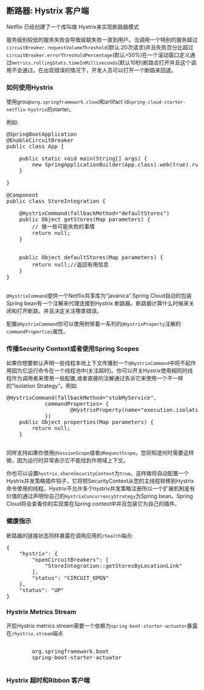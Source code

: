 ## 断路器: Hystrix 客户端

Netflix 已经创建了一个库叫做 Hystrix来实现断路器模式

服务级别较低的服务失败会导致级联失败一直到用户。当调用一个特别的服务超过```circuitBreaker.requestVolumeThreshold```(默认:20次请求)并且失败百分比超过```circuitBreaker.errorThresholdPercentage```(默认>50%)在一个滚动窗口定义通过```metrics.rollingStats.timeInMilliseconds```(默认10秒)断路会打开并且这个调用不会通过。在出现错误的情况下，开发人员可以打开一个断路来回退。

### 如何使用Hystrix

使用group```org.springframework.cloud```和artifact id```spring-cloud-starter-netflix-hystrix```的starter。

例如:
<pre>
@SpringBootApplication
@EnableCircuitBreaker
public class App {

	public static void main(String[] args) {
		new SpringApplicationBuilder(App.class).web(true).run(args);
	}
	
}

@Component
public class StoreIntegration {

	@HystrixCommand(fallbackMethod="defaultStores")
	public Object getStores(Map<String, Object> parameters) {
		// 做一些可能失败的事情
		return null;
	}
	
	
	public Object defaultStores(Map<String, Object> parameters) {
		return null;//返回有用信息
	}
}

</pre>

```@HystrixCommand```提供一个Netflix共享库为"javanica".Spring Cloud自动的包装Spring bean有一个注解来代理连接到Hystrix 断路器。断路器计算什么时候来关闭和打开断路，并且决定关注哪类错误。

配置```@HystrixCommand```你可以使用附带着一系列的```@HystrixProperty```注解的```commandProperties```属性。

### 传播Security Context或者使用Spring Scopes

如果你想要默认声明一些线程本地上下文传播到一个```@HystrixCommand```中将不起作用因为它运行命令在一个线程池中(关注超时)。你可以开关Hystrix使用相同的线程作为调用者来使用一些配置,或者直接的注解通过告诉它来使用一个不一样的"Isolation Strategy"。例如:
<pre>
@HystrixCommand(fallbackMethod="stubMyService",
			commandProperties= {
					@HystrixProperty(name="execution.isolation.strategy",value="SEMAPHORE")
			})
	public Object properties(Map<String, Object> parameters) {
		return null;
	}
	
</pre>
同样支持如果你使用```@SessionScope```或者```@RequestScope```。您将知道何时需要这样做，因为运行时异常表示它不能找到作用域上下文。

你也可以设置```hystrix.shareSecurityContext```为```true```。这样做将自动配置一个Hystrix并发策略插件钩子，它将把SecurityContext从您的主线程转移到Hystrix命令使用的线程。Hystrix不允许多个hystrix并发策略注册所以一个扩展机制是有价值的通过声明你自己的```HystrixConcurrencyStrategy```为Spring bean。Spring Cloud将会查看你的实现类在Spring context中并且包装它为自己的插件。

### 健康指示

断路器的链接状态同样暴露在调用应用的```/health```端点:

<pre>
{
    "hystrix": {
        "openCircuitBreakers": [
            "StoreIntegration::getStoresByLocationLink"
        ],
        "status": "CIRCUIT_OPEN"
    },
    "status": "UP"
}
</pre>

### Hystrix Metrics Stream

开启Hystrix metrics stream需要一个依赖为```spring-boot-starter-actuator```暴露在```/hystrix.stream```端点

<pre>
 <dependency>
        <groupId>org.springframework.boot</groupId>
        <artifactId>spring-boot-starter-actuator</artifactId>
    </dependency>
</pre>

### Hystrix 超时和Ribbon 客户端
